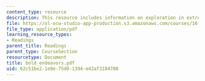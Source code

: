 ```yaml
---
content_type: resource
description: This resource includes information on exploration in extreme environments.
file: https://ol-ocw-studio-app-production.s3.amazonaws.com/courses/16-423j-aerospace-biomedical-and-life-support-engineering-spring-2006/62c51be21e9e75d01394e42af3104708_bold_endeavors.pdf
file_type: application/pdf
learning_resource_types:
- Readings
parent_title: Readings
parent_type: CourseSection
resourcetype: Document
title: bold_endeavors.pdf
uid: 62c51be2-1e9e-75d0-1394-e42af3104708
---
```

